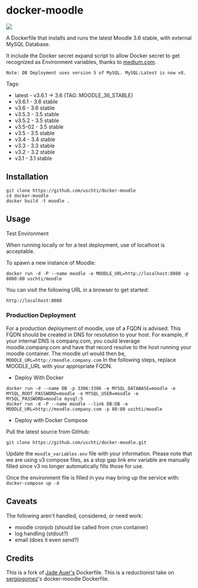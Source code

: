 docker-moodle
=============
[![](https://images.microbadger.com/badges/image/uschti/moodle.svg)](https://microbadger.com/images/uschti/moodle "Get your own image badge on microbadger.com")

A Dockerfile that installs and runs the latest Moodle 3.6 stable, with external MySQL Database.

It include the Docker secret expand script to allow Docker secret to get recognized as Environment variables, thanks to [medium.com](https://medium.com/@basi/docker-environment-variables-expanded-from-secrets-8fa70617b3bc).

`Note: DB Deployment uses version 5 of MySQL. MySQL:Latest is now v8.`

Tags:
* latest - v3.6.1 -> 3.6 (TAG: MOODLE_36_STABLE)
* v3.6.1 - 3.6 stable
* v3.6 - 3.6 stable
* v3.5.3 - 3.5 stable
* v3.5.2 - 3.5 stable
* v3.5-02 - 3.5 stable
* v3.5 - 3.5 stable
* v3.4 - 3.4 stable
* v3.3 - 3.3 stable
* v3.2 - 3.2 stable
* v3.1 - 3.1 stable

## Installation

```
git clone https://github.com/uschti/docker-moodle
cd docker-moodle
docker build -t moodle .
```

## Usage

Test Environment

When running locally or for a test deployment, use of localhost is acceptable.

To spawn a new instance of Moodle:

```
docker run -d -P --name moodle -e MOODLE_URL=http://localhost:8080 -p 8080:80 uschti/moodle
```

You can visit the following URL in a browser to get started:

```
http://localhost:8080
```

### Production Deployment

For a production deployment of moodle, use of a FQDN is advised. This FQDN should be created in DNS for resolution to your host. For example, if your internal DNS is company.com, you could leverage moodle.company.com and have that record resolve to the host running your moodle container. The moodle url would then be, `MOODLE_URL=http://moodle.company.com`
In the following steps, replace MOODLE_URL with your appropriate FQDN.

* Deploy With Docker
```
docker run -d --name DB -p 3306:3306 -e MYSQL_DATABASE=moodle -e MYSQL_ROOT_PASSWORD=moodle -e MYSQL_USER=moodle -e MYSQL_PASSWORD=moodle mysql:5
docker run -d -P --name moodle --link DB:DB -e MOODLE_URL=http://moodle.company.com -p 80:80 uschti/moodle
```

* Deploy with Docker Compose

Pull the latest source from GitHub:
```
git clone https://github.com/uschti/docker-moodle.git
```

Update the `moodle_variables.env` file with your information. Please note that we are using v3 compose files, as a stop gap link env variable are manually filled since v3 no longer automatically fills those for use.

Once the environment file is filled in you may bring up the service with:
`docker-compose up -d`



## Caveats
The following aren't handled, considered, or need work:
* moodle cronjob (should be called from cron container)
* log handling (stdout?)
* email (does it even send?)

## Credits

This is a fork of [Jade Auer's](https://github.com/jda/docker-moodle) Dockerfile.
This is a reductionist take on [sergiogomez](https://github.com/sergiogomez/)'s docker-moodle Dockerfile.
